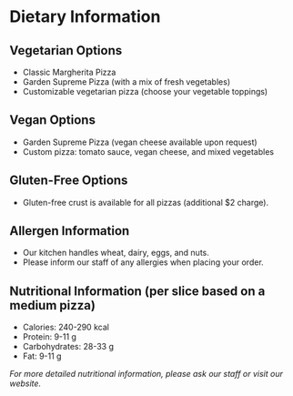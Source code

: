 # Dietary Information

## Vegetarian Options
- Classic Margherita Pizza
- Garden Supreme Pizza (with a mix of fresh vegetables)
- Customizable vegetarian pizza (choose your vegetable toppings)

## Vegan Options
- Garden Supreme Pizza (vegan cheese available upon request)
- Custom pizza: tomato sauce, vegan cheese, and mixed vegetables

## Gluten-Free Options
- Gluten-free crust is available for all pizzas (additional $2 charge).

## Allergen Information
- Our kitchen handles wheat, dairy, eggs, and nuts.
- Please inform our staff of any allergies when placing your order.

## Nutritional Information (per slice based on a medium pizza)
- Calories: 240-290 kcal
- Protein: 9-11 g
- Carbohydrates: 28-33 g
- Fat: 9-11 g

*For more detailed nutritional information, please ask our staff or visit our website.*
